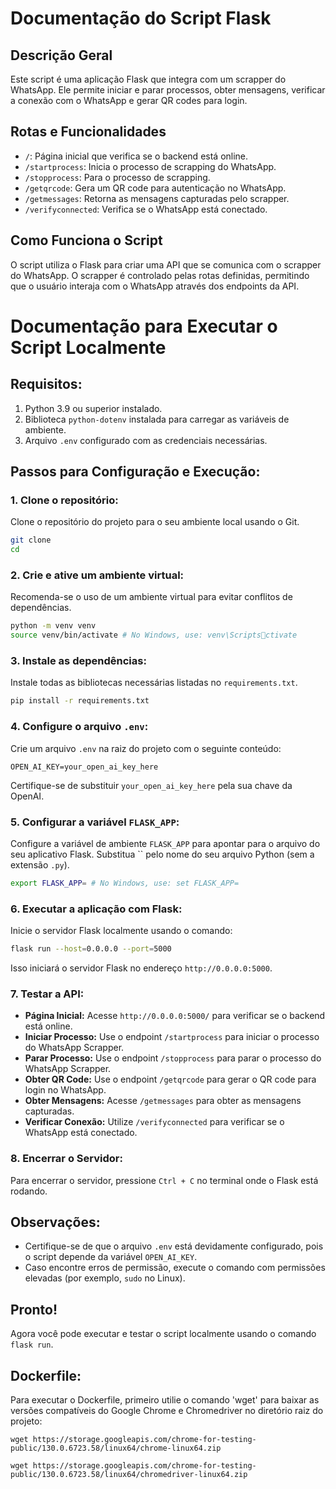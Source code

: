 # Documentação do Script Flask

## **Descrição Geral**

Este script é uma aplicação Flask que integra com um scrapper do WhatsApp. Ele permite iniciar e
parar processos, obter mensagens, verificar a conexão com o WhatsApp e gerar QR codes para
login.

## **Rotas e Funcionalidades**

- `/`: Página inicial que verifica se o backend está online.
- `/startprocess`: Inicia o processo de scrapping do WhatsApp.
- `/stopprocess`: Para o processo de scrapping.
- `/getqrcode`: Gera um QR code para autenticação no WhatsApp.
- `/getmessages`: Retorna as mensagens capturadas pelo scrapper.
- `/verifyconnected`: Verifica se o WhatsApp está conectado.

## **Como Funciona o Script**

O script utiliza o Flask para criar uma API que se comunica com o scrapper do WhatsApp. O
scrapper é controlado pelas rotas definidas, permitindo que o usuário interaja com o WhatsApp
através dos endpoints da API.

# Documentação para Executar o Script Localmente

## **Requisitos:**

1. Python 3.9 ou superior instalado.
2. Biblioteca `python-dotenv` instalada para carregar as variáveis de ambiente.
3. Arquivo `.env` configurado com as credenciais necessárias.

## **Passos para Configuração e Execução:**

### 1. Clone o repositório:

Clone o repositório do projeto para o seu ambiente local usando o Git.

```bash
git clone 
cd 
```

### 2. Crie e ative um ambiente virtual:

Recomenda-se o uso de um ambiente virtual para evitar conflitos de dependências.

```bash
python -m venv venv
source venv/bin/activate # No Windows, use: venv\Scriptsctivate
```

### 3. Instale as dependências:

Instale todas as bibliotecas necessárias listadas no `requirements.txt`.

```bash
pip install -r requirements.txt
```

### 4. Configure o arquivo `.env`:

Crie um arquivo `.env` na raiz do projeto com o seguinte conteúdo:

```env
OPEN_AI_KEY=your_open_ai_key_here
```

Certifique-se de substituir `your_open_ai_key_here` pela sua chave da OpenAI.

### 5. Configurar a variável `FLASK_APP`:

Configure a variável de ambiente `FLASK_APP` para apontar para o arquivo do seu aplicativo
Flask. Substitua `` pelo nome do seu arquivo Python (sem a extensão `.py`).

```bash
export FLASK_APP= # No Windows, use: set FLASK_APP=
```

### 6. Executar a aplicação com Flask:

Inicie o servidor Flask localmente usando o comando:

```bash
flask run --host=0.0.0.0 --port=5000
```

Isso iniciará o servidor Flask no endereço `http://0.0.0.0:5000`.

### 7. Testar a API:

- **Página Inicial:** Acesse `http://0.0.0.0:5000/` para verificar se o backend está online.
- **Iniciar Processo:** Use o endpoint `/startprocess` para iniciar o processo do WhatsApp
  Scrapper.
- **Parar Processo:** Use o endpoint `/stopprocess` para parar o processo do WhatsApp Scrapper.
- **Obter QR Code:** Use o endpoint `/getqrcode` para gerar o QR code para login no WhatsApp.
- **Obter Mensagens:** Acesse `/getmessages` para obter as mensagens capturadas.
- **Verificar Conexão:** Utilize `/verifyconnected` para verificar se o WhatsApp está conectado.

### 8. Encerrar o Servidor:

Para encerrar o servidor, pressione `Ctrl + C` no terminal onde o Flask está rodando.

## **Observações:**

- Certifique-se de que o arquivo `.env` está devidamente configurado, pois o script depende da
  variável `OPEN_AI_KEY`.
- Caso encontre erros de permissão, execute o comando com permissões elevadas (por exemplo,
  `sudo` no Linux).

## **Pronto!**

Agora você pode executar e testar o script localmente usando o comando `flask run`.

## Dockerfile:

Para executar o Dockerfile, primeiro utilie o comando 'wget' para baixar as versões compatíveis do Google Chrome e Chromedriver no diretório raiz do projeto:

```
wget https://storage.googleapis.com/chrome-for-testing-public/130.0.6723.58/linux64/chrome-linux64.zip
```

```
wget https://storage.googleapis.com/chrome-for-testing-public/130.0.6723.58/linux64/chromedriver-linux64.zip
```
